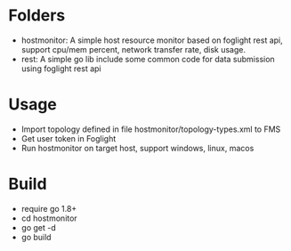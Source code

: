 # Folders
- hostmonitor: A simple host resource monitor based on foglight rest api, support cpu/mem percent, network transfer rate, disk usage.
- rest: A simple go lib include some common code for data submission using foglight rest api
# Usage
- Import topology defined in file hostmonitor/topology-types.xml to FMS
- Get user token in Foglight
- Run hostmonitor on target host, support windows, linux, macos
# Build
- require go 1.8+ 
- cd hostmonitor
- go get -d
- go build
